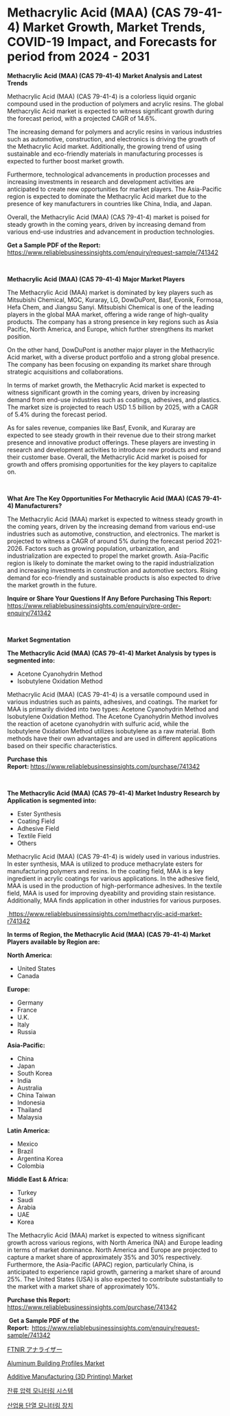 <p><h1>Methacrylic Acid (MAA) (CAS 79-41-4) Market Growth, Market Trends, COVID-19 Impact, and Forecasts for period from 2024 - 2031</h1></p><p><strong>Methacrylic Acid (MAA) (CAS 79-41-4) Market Analysis and Latest Trends</strong></p>
<p><p>Methacrylic Acid (MAA) (CAS 79-41-4) is a colorless liquid organic compound used in the production of polymers and acrylic resins. The global Methacrylic Acid market is expected to witness significant growth during the forecast period, with a projected CAGR of 14.6%.</p><p>The increasing demand for polymers and acrylic resins in various industries such as automotive, construction, and electronics is driving the growth of the Methacrylic Acid market. Additionally, the growing trend of using sustainable and eco-friendly materials in manufacturing processes is expected to further boost market growth.</p><p>Furthermore, technological advancements in production processes and increasing investments in research and development activities are anticipated to create new opportunities for market players. The Asia-Pacific region is expected to dominate the Methacrylic Acid market due to the presence of key manufacturers in countries like China, India, and Japan.</p><p>Overall, the Methacrylic Acid (MAA) (CAS 79-41-4) market is poised for steady growth in the coming years, driven by increasing demand from various end-use industries and advancement in production technologies.</p></p>
<p><strong>Get a Sample PDF of the Report:&nbsp;</strong> <a href="https://www.reliablebusinessinsights.com/enquiry/request-sample/741342">https://www.reliablebusinessinsights.com/enquiry/request-sample/741342</a></p>
<p>&nbsp;</p>
<p><strong>Methacrylic Acid (MAA) (CAS 79-41-4) Major Market Players</strong></p>
<p><p>The Methacrylic Acid (MAA) market is dominated by key players such as Mitsubishi Chemical, MGC, Kuraray, LG, DowDuPont, Basf, Evonik, Formosa, Hefa Chem, and Jiangsu Sanyi. Mitsubishi Chemical is one of the leading players in the global MAA market, offering a wide range of high-quality products. The company has a strong presence in key regions such as Asia Pacific, North America, and Europe, which further strengthens its market position. </p><p>On the other hand, DowDuPont is another major player in the Methacrylic Acid market, with a diverse product portfolio and a strong global presence. The company has been focusing on expanding its market share through strategic acquisitions and collaborations. </p><p>In terms of market growth, the Methacrylic Acid market is expected to witness significant growth in the coming years, driven by increasing demand from end-use industries such as coatings, adhesives, and plastics. The market size is projected to reach USD 1.5 billion by 2025, with a CAGR of 5.4% during the forecast period. </p><p>As for sales revenue, companies like Basf, Evonik, and Kuraray are expected to see steady growth in their revenue due to their strong market presence and innovative product offerings. These players are investing in research and development activities to introduce new products and expand their customer base. Overall, the Methacrylic Acid market is poised for growth and offers promising opportunities for the key players to capitalize on.</p></p>
<p>&nbsp;</p>
<p><strong>What Are The Key Opportunities For Methacrylic Acid (MAA) (CAS 79-41-4) Manufacturers?</strong></p>
<p><p>The Methacrylic Acid (MAA) market is expected to witness steady growth in the coming years, driven by the increasing demand from various end-use industries such as automotive, construction, and electronics. The market is projected to witness a CAGR of around 5% during the forecast period 2021-2026. Factors such as growing population, urbanization, and industrialization are expected to propel the market growth. Asia-Pacific region is likely to dominate the market owing to the rapid industrialization and increasing investments in construction and automotive sectors. Rising demand for eco-friendly and sustainable products is also expected to drive the market growth in the future.</p></p>
<p><strong>Inquire or Share Your Questions If Any Before Purchasing This Report:</strong> <a href="https://www.reliablebusinessinsights.com/enquiry/pre-order-enquiry/741342">https://www.reliablebusinessinsights.com/enquiry/pre-order-enquiry/741342</a></p>
<p>&nbsp;</p>
<p><strong>Market Segmentation</strong></p>
<p><strong>The Methacrylic Acid (MAA) (CAS 79-41-4) Market Analysis by types is segmented into:</strong></p>
<p><ul><li>Acetone Cyanohydrin Method</li><li>Isobutylene Oxidation Method</li></ul></p>
<p><p>Methacrylic Acid (MAA) (CAS 79-41-4) is a versatile compound used in various industries such as paints, adhesives, and coatings. The market for MAA is primarily divided into two types: Acetone Cyanohydrin Method and Isobutylene Oxidation Method. The Acetone Cyanohydrin Method involves the reaction of acetone cyanohydrin with sulfuric acid, while the Isobutylene Oxidation Method utilizes isobutylene as a raw material. Both methods have their own advantages and are used in different applications based on their specific characteristics.</p></p>
<p><strong>Purchase this Report:&nbsp;</strong><a href="https://www.reliablebusinessinsights.com/purchase/741342">https://www.reliablebusinessinsights.com/purchase/741342</a></p>
<p>&nbsp;</p>
<p><strong>The Methacrylic Acid (MAA) (CAS 79-41-4) Market Industry Research by Application is segmented into:</strong></p>
<p><ul><li>Ester Synthesis</li><li>Coating Field</li><li>Adhesive Field</li><li>Textile Field</li><li>Others</li></ul></p>
<p><p>Methacrylic Acid (MAA) (CAS 79-41-4) is widely used in various industries. In ester synthesis, MAA is utilized to produce methacrylate esters for manufacturing polymers and resins. In the coating field, MAA is a key ingredient in acrylic coatings for various applications. In the adhesive field, MAA is used in the production of high-performance adhesives. In the textile field, MAA is used for improving dyeability and providing stain resistance. Additionally, MAA finds application in other industries for various purposes.</p></p>
<p><a href="https://www.reliablebusinessinsights.com/methacrylic-acid-market-r741342">&nbsp;https://www.reliablebusinessinsights.com/methacrylic-acid-market-r741342</a></p>
<p><strong>In terms of Region, the Methacrylic Acid (MAA) (CAS 79-41-4) Market Players available by Region are:</strong></p>
<p>
    <p> <strong> North America: </strong>
        <ul>
            <li>United States</li>
            <li>Canada</li>
        </ul>
        </p> 
    <p> <strong> Europe: </strong>
        <ul>
            <li>Germany</li>
            <li>France</li>
            <li>U.K.</li>
            <li>Italy</li>
            <li>Russia</li>
        </ul>
        </p> 
    <p> <strong> Asia-Pacific: </strong>
        <ul>
            <li>China</li>
            <li>Japan</li>
            <li>South Korea</li>
            <li>India</li>
            <li>Australia</li>
            <li>China Taiwan</li>
            <li>Indonesia</li>
            <li>Thailand</li>
            <li>Malaysia</li>
        </ul>
        </p> 
    <p> <strong> Latin America: </strong>
        <ul>
            <li>Mexico</li>
            <li>Brazil</li>
            <li>Argentina Korea</li>
            <li>Colombia</li>
        </ul>
        </p> 
    <p> <strong> Middle East & Africa: </strong>
        <ul>
            <li>Turkey</li>
            <li>Saudi</li>
            <li>Arabia</li>
            <li>UAE</li>
            <li>Korea</li>
        </ul>
    </p>
    </p>
<p><p>The Methacrylic Acid (MAA) market is expected to witness significant growth across various regions, with North America (NA) and Europe leading in terms of market dominance. North America and Europe are projected to capture a market share of approximately 35% and 30% respectively. Furthermore, the Asia-Pacific (APAC) region, particularly China, is anticipated to experience rapid growth, garnering a market share of around 25%. The United States (USA) is also expected to contribute substantially to the market with a market share of approximately 10%.</p></p>
<p><strong>Purchase this Report: </strong><a href="https://www.reliablebusinessinsights.com/purchase/741342">https://www.reliablebusinessinsights.com/purchase/741342</a></p>
<p>&nbsp;<strong>Get a Sample PDF of the Report:&nbsp;&nbsp;</strong><a href="https://www.reliablebusinessinsights.com/enquiry/request-sample/741342">https://www.reliablebusinessinsights.com/enquiry/request-sample/741342</a></p>
<p><strong></strong></p>
<p><p><a href="https://github.com/DwightHuels1/Market-Research-Report-List-1/blob/main/3490274136712.md">FTNIR アナライザー</a></p><p><a href="https://github.com/dx0328/Market-Research-Report-List-3/blob/main/aluminum-building-profiles-market.md">Aluminum Building Profiles Market</a></p><p><a href="https://github.com/juancolorado15/Market-Research-Report-List-3/blob/main/additive-manufacturing-3d-printing-market.md">Additive Manufacturing (3D Printing) Market</a></p><p><a href="https://github.com/rick7624/Market-Research-Report-List-1/blob/main/3440666142236.md">잔류 압력 모니터링 시스템</a></p><p><a href="https://github.com/mduzzalmduzzal601/Market-Research-Report-List-1/blob/main/5061586142237.md">산업용 단열 모니터링 장치</a></p></p>